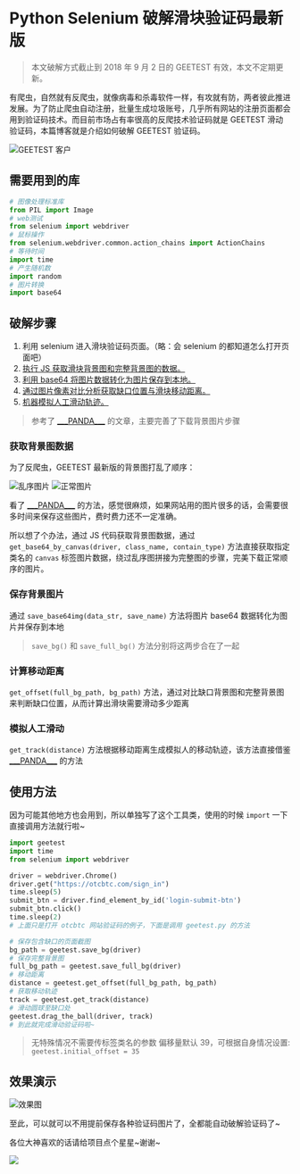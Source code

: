 # Python Selenium 破解滑块验证码最新版

>本文破解方式截止到 2018 年 9 月 2 日的 GEETEST 有效，本文不定期更新。

有爬虫，自然就有反爬虫，就像病毒和杀毒软件一样，有攻就有防，两者彼此推进发展。为了防止爬虫自动注册，批量生成垃圾账号，几乎所有网站的注册页面都会用到验证码技术。而目前市场占有率很高的反爬技术验证码就是 GEETEST 滑动验证码，本篇博客就是介绍如何破解 GEETEST 验证码。

![GEETEST 客户](http://wx1.sinaimg.cn/large/a6e9cb00ly1fuvm1s3u1bj21kw20xb29.jpg)

## 需要用到的库

```python
# 图像处理标准库
from PIL import Image   
# web测试
from selenium import webdriver
# 鼠标操作
from selenium.webdriver.common.action_chains import ActionChains
# 等待时间
import time
# 产生随机数
import random
# 图片转换
import base64
```

## 破解步骤

1. 利用 selenium 进入滑块验证码页面。（略：会 selenium 的都知道怎么打开页面吧）
2. [执行 JS 获取滑块背景图和完整背景图的数据。](#获取背景图数据)
3. [利用 base64 将图片数据转化为图片保存到本地。](#保存背景图)
4. [通过图片像素对比分析获取缺口位置与滑块移动距离。](#计算移动距离)
5. [机器模拟人工滑动轨迹。](#模拟人工滑动)

>参考了 [\_\_\_PANDA\_\_\_](https://blog.csdn.net/qq_38685503/article/details/81187105) 的文章，主要完善了下载背景图片步骤

### 获取背景图数据

为了反爬虫，GEETEST 最新版的背景图打乱了顺序：

![乱序图片](http://wx3.sinaimg.cn/large/a6e9cb00ly1fuvjf3q1gtj208o04g76j.jpg)  ![正常图片](http://wx2.sinaimg.cn/large/a6e9cb00ly1fuvjhc1xjxj207804g0uh.jpg)

看了 [\_\_\_PANDA\_\_\_](https://blog.csdn.net/qq_38685503/article/details/81187105) 的方法，感觉很麻烦，如果网站用的图片很多的话，会需要很多时间来保存这些图片，费时费力还不一定准确。

所以想了个办法，通过 JS 代码获取背景图数据，通过 `get_base64_by_canvas(driver, class_name, contain_type)` 方法直接获取指定类名的 `canvas` 标签图片数据，绕过乱序图拼接为完整图的步骤，完美下载正常顺序的图片。

### 保存背景图片

通过 `save_base64img(data_str, save_name)` 方法将图片 base64 数据转化为图片并保存到本地

>`save_bg()` 和 `save_full_bg()` 方法分别将这两步合在了一起

### 计算移动距离

`get_offset(full_bg_path, bg_path)` 方法，通过对比缺口背景图和完整背景图来判断缺口位置，从而计算出滑块需要滑动多少距离

### 模拟人工滑动

`get_track(distance)` 方法根据移动距离生成模拟人的移动轨迹，该方法直接借鉴 [\_\_\_PANDA\_\_\_](https://blog.csdn.net/qq_38685503/article/details/81187105) 的方法

## 使用方法

因为可能其他地方也会用到，所以单独写了这个工具类，使用的时候 `import` 一下直接调用方法就行啦~

```python
import geetest
import time
from selenium import webdriver

driver = webdriver.Chrome()
driver.get("https://otcbtc.com/sign_in")
time.sleep(5)
submit_btn = driver.find_element_by_id('login-submit-btn')
submit_btn.click()
time.sleep(2)
# 上面只是打开 otcbtc 网站验证码的例子，下面是调用 geetest.py 的方法

# 保存包含缺口的页面截图
bg_path = geetest.save_bg(driver)
# 保存完整背景图
full_bg_path = geetest.save_full_bg(driver)
# 移动距离
distance = geetest.get_offset(full_bg_path, bg_path)
# 获取移动轨迹
track = geetest.get_track(distance)
# 滑动圆球至缺口处
geetest.drag_the_ball(driver, track)
# 到此就完成滑动验证码啦~
```

>无特殊情况不需要传标签类名的参数
>偏移量默认 39，可根据自身情况设置: `geetest.initial_offset = 35`

## 效果演示

![效果图](http://wx3.sinaimg.cn/large/a6e9cb00ly1fuv2grdkftg207s07z4e9.gif)

至此，可以就可以不用提前保存各种验证码图片了，全都能自动破解验证码了\~

各位大神喜欢的话请给项目点个星星\~谢谢\~

![](http://wx1.sinaimg.cn/large/a6e9cb00ly1fuxwjpwisjg209v01pgm3.gif)